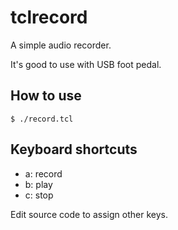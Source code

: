 # tclrecord

A simple audio recorder.

It's good to use with USB foot pedal.

## How to use

    $ ./record.tcl

## Keyboard shortcuts

- a: record
- b: play
- c: stop

Edit source code to assign other keys.
